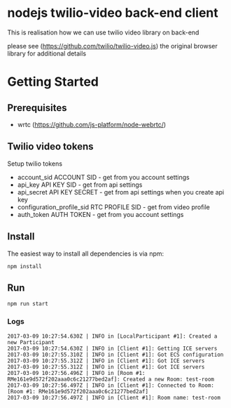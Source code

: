 nodejs twilio-video back-end client
===============

This is realisation how we can use twilio video library on back-end

please see (https://github.com/twilio/twilio-video.js) the original browser library for additional details

# Getting Started

## Prerequisites

* wrtc (https://github.com/js-platform/node-webrtc/)

## Twilio video tokens

Setup twilio tokens

* account_sid               ACCOUNT SID - get from you account settings
* api_key                   API KEY SID - get from api settings
* api_secret                API KEY SECRET - get from api settings when you create api key
* configuration_profile_sid RTC PROFILE SID - get from video profile
* auth_token                AUTH TOKEN - get from you account settings

## Install

The easiest way to install all dependencies is via npm:

````
npm install
````

## Run

```
npm run start
```

### Logs

```text
2017-03-09 10:27:54.630Z | INFO in [LocalParticipant #1]: Created a new Participant
2017-03-09 10:27:54.630Z | INFO in [Client #1]: Getting ICE servers
2017-03-09 10:27:55.310Z | INFO in [Client #1]: Got ECS configuration
2017-03-09 10:27:55.312Z | INFO in [Client #1]: Got ICE servers
2017-03-09 10:27:55.312Z | INFO in [Client #1]: Got ICE servers
2017-03-09 10:27:56.496Z | INFO in [Room #1: RMe161e9d572f202aaa0c6c21277bed2af]: Created a new Room: test-room
2017-03-09 10:27:56.497Z | INFO in [Client #1]: Connected to Room: [Room #1: RMe161e9d572f202aaa0c6c21277bed2af]
2017-03-09 10:27:56.497Z | INFO in [Client #1]: Room name: test-room
```
